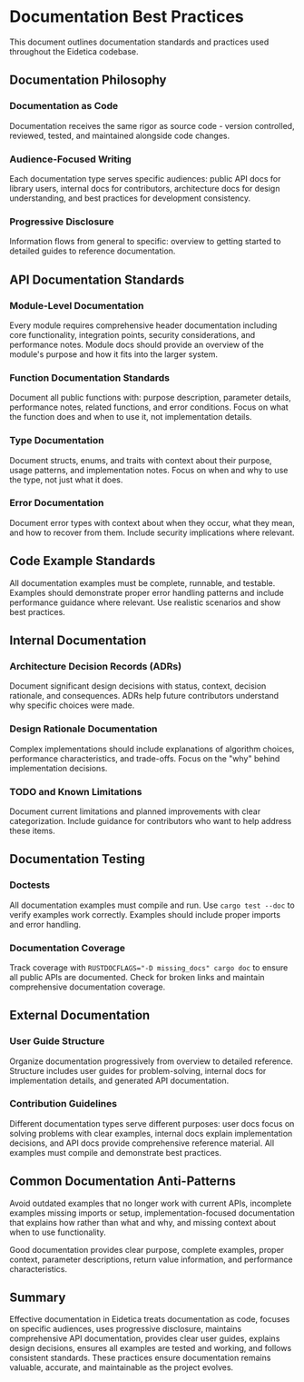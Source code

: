 # Documentation Best Practices

This document outlines documentation standards and practices used throughout the Eidetica codebase.

## Documentation Philosophy

### Documentation as Code

Documentation receives the same rigor as source code - version controlled, reviewed, tested, and maintained alongside code changes.

### Audience-Focused Writing

Each documentation type serves specific audiences: public API docs for library users, internal docs for contributors, architecture docs for design understanding, and best practices for development consistency.

### Progressive Disclosure

Information flows from general to specific: overview to getting started to detailed guides to reference documentation.

## API Documentation Standards

### Module-Level Documentation

Every module requires comprehensive header documentation including core functionality, integration points, security considerations, and performance notes. Module docs should provide an overview of the module's purpose and how it fits into the larger system.

### Function Documentation Standards

Document all public functions with: purpose description, parameter details, performance notes, related functions, and error conditions. Focus on what the function does and when to use it, not implementation details.

### Type Documentation

Document structs, enums, and traits with context about their purpose, usage patterns, and implementation notes. Focus on when and why to use the type, not just what it does.

### Error Documentation

Document error types with context about when they occur, what they mean, and how to recover from them. Include security implications where relevant.

## Code Example Standards

All documentation examples must be complete, runnable, and testable. Examples should demonstrate proper error handling patterns and include performance guidance where relevant. Use realistic scenarios and show best practices.

## Internal Documentation

### Architecture Decision Records (ADRs)

Document significant design decisions with status, context, decision rationale, and consequences. ADRs help future contributors understand why specific choices were made.

### Design Rationale Documentation

Complex implementations should include explanations of algorithm choices, performance characteristics, and trade-offs. Focus on the "why" behind implementation decisions.

### TODO and Known Limitations

Document current limitations and planned improvements with clear categorization. Include guidance for contributors who want to help address these items.

## Documentation Testing

### Doctests

All documentation examples must compile and run. Use `cargo test --doc` to verify examples work correctly. Examples should include proper imports and error handling.

### Documentation Coverage

Track coverage with `RUSTDOCFLAGS="-D missing_docs" cargo doc` to ensure all public APIs are documented. Check for broken links and maintain comprehensive documentation coverage.

## External Documentation

### User Guide Structure

Organize documentation progressively from overview to detailed reference. Structure includes user guides for problem-solving, internal docs for implementation details, and generated API documentation.

### Contribution Guidelines

Different documentation types serve different purposes: user docs focus on solving problems with clear examples, internal docs explain implementation decisions, and API docs provide comprehensive reference material. All examples must compile and demonstrate best practices.

## Common Documentation Anti-Patterns

Avoid outdated examples that no longer work with current APIs, incomplete examples missing imports or setup, implementation-focused documentation that explains how rather than what and why, and missing context about when to use functionality.

Good documentation provides clear purpose, complete examples, proper context, parameter descriptions, return value information, and performance characteristics.

## Summary

Effective documentation in Eidetica treats documentation as code, focuses on specific audiences, uses progressive disclosure, maintains comprehensive API documentation, provides clear user guides, explains design decisions, ensures all examples are tested and working, and follows consistent standards. These practices ensure documentation remains valuable, accurate, and maintainable as the project evolves.
